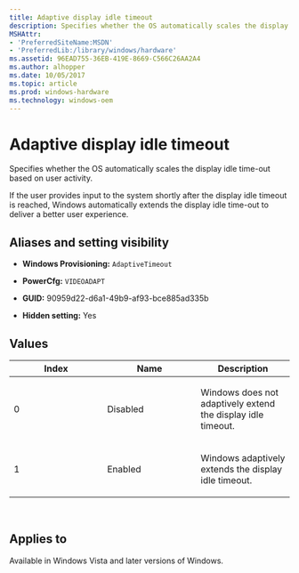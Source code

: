 ```yaml
---
title: Adaptive display idle timeout
description: Specifies whether the OS automatically scales the display idle time-out based on user activity.
MSHAttr:
- 'PreferredSiteName:MSDN'
- 'PreferredLib:/library/windows/hardware'
ms.assetid: 96EAD755-36EB-419E-8669-C566C26AA2A4
ms.author: alhopper
ms.date: 10/05/2017
ms.topic: article
ms.prod: windows-hardware
ms.technology: windows-oem
---
```


# Adaptive display idle timeout


Specifies whether the OS automatically scales the display idle time-out based on user activity.

If the user provides input to the system shortly after the display idle timeout is reached, Windows automatically extends the display idle time-out to deliver a better user experience.

## <span id="Aliases_and_setting_visibility"></span><span id="aliases_and_setting_visibility"></span><span id="ALIASES_AND_SETTING_VISIBILITY"></span>Aliases and setting visibility


-   **Windows Provisioning:** `AdaptiveTimeout `

-   **PowerCfg:** `VIDEOADAPT `

-   **GUID:** 90959d22-d6a1-49b9-af93-bce885ad335b

-   **Hidden setting:** Yes

## <span id="Values"></span><span id="values"></span><span id="VALUES"></span>Values


<table>
<colgroup>
<col width="33%" />
<col width="33%" />
<col width="33%" />
</colgroup>
<thead>
<tr class="header">
<th>Index</th>
<th>Name</th>
<th>Description</th>
</tr>
</thead>
<tbody>
<tr class="odd">
<td><p>0</p></td>
<td><p>Disabled</p></td>
<td><p>Windows does not adaptively extend the display idle timeout.</p></td>
</tr>
<tr class="even">
<td><p>1</p></td>
<td><p>Enabled</p></td>
<td><p>Windows adaptively extends the display idle timeout.</p></td>
</tr>
</tbody>
</table>

 

## <span id="Applies_to"></span><span id="applies_to"></span><span id="APPLIES_TO"></span>Applies to


Available in Windows Vista and later versions of Windows.